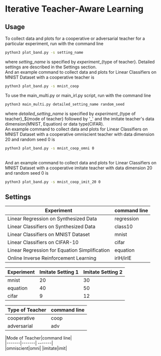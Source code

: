 # Iterative Teacher-Aware Learning


## Usage

To collect data and plots for a cooperative or adversarial teacher for a particular experiment, run with the command line
```bash
python3 plot_band.py -s setting_name 
```
where _setting_name_ is specified by ${experiment}\_${type of teacher}. Detailed settings are described in the Settings section. <br /> And an example command to collect data and plots for Linear Classifiers on MNIST Dataset with a cooperative teacher is
```bash
python3 plot_band.py -s mnist_coop 
```

To use the main_multi.py or main_irl.py script, run with the command line 
```bash
python3 main_multi.py detailed_setting_name random_seed
```
where _detailed_setting_name_ is specified by ${experiment}\_${type of teacher}\_${mode of teacher} followed by '_' and the imitate teacher's data dimension(MNIST, Equation) or data type(CIFAR). <br /> An example command to collect data and plots for Linear Classifiers on MNIST Dataset with a cooperative omniscient teacher with data dimension 20 and random seed 0 is
```bash
python3 plot_band.py -s mnist_coop_omni 0
```
<br /> And an example command to collect data and plots for Linear Classifiers on MNIST Dataset with a cooperative imitate teacher with data dimension 20 and random seed 0 is
```bash
python3 plot_band.py -s mnist_coop_imit_20 0
```

## Settings


|Experiment|command line| 
|-------|-------|  
|Linear Regression on Synthesized Data|regression|
|Linear Classifiers on Synthesized Data|class10|
|Linear Classifiers on MNIST Dataset|mnist|
|Linear Classifiers on CIFAR-10|cifar|
|Linear Regression for Equation Simplification|equation|
|Online Inverse Reinforcement Learning|irlH/irlE|

|Experiment|Imitate Setting 1|Imitate Setting 2|     
|-------|-------|  -------|   
|mnist|20|30|
|equation|40|50|
|cifar|9|12|

|Type of Teacher|command line|    
|-------|-------|  
|cooperative|coop|
|adversarial|adv|

|Mode of Teacher|command line|    
|-------|-------|  -------|   
|omniscient|omni|
|imitate|imit|
